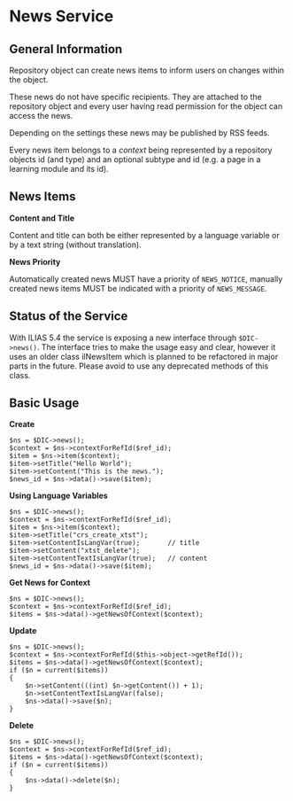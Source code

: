 # News Service

## General Information

Repository object can create news items to inform users on changes within the object.

These news do not have specific recipients. They are attached to the repository object and every user having read permission for the object can access the news.

Depending on the settings these news may be published by RSS feeds.

Every news item belongs to a _context_ being represented by a repository objects id (and type) and an optional subtype and id (e.g. a page in a learning module and its id).

## News Items

**Content and Title**

Content and title can both be either represented by a language variable or by a text string (without translation).

**News Priority**

Automatically created news MUST have a priority of `NEWS_NOTICE`, manually created news items MUST be indicated with a priority of `NEWS_MESSAGE`.

## Status of the Service

With ILIAS 5.4 the service is exposing a new interface through `$DIC->news()`. The interface tries to make the usage easy and clear, however it uses an older class ilNewsItem which is planned to be refactored in major parts in the future. Please avoid to use any deprecated methods of this class.

## Basic Usage

**Create**

```
$ns = $DIC->news();
$context = $ns->contextForRefId($ref_id);
$item = $ns->item($context);
$item->setTitle("Hello World");
$item->setContent("This is the news.");
$news_id = $ns->data()->save($item);
```

**Using Language Variables**

```
$ns = $DIC->news();
$context = $ns->contextForRefId($ref_id);
$item = $ns->item($context);
$item->setTitle("crs_create_xtst");
$item->setContentIsLangVar(true);		// title
$item->setContent("xtst_delete");
$item->setContentTextIsLangVar(true);	// content
$news_id = $ns->data()->save($item);
```

**Get News for Context**

```
$ns = $DIC->news();
$context = $ns->contextForRefId($ref_id);
$items = $ns->data()->getNewsOfContext($context);
```

**Update**

```
$ns = $DIC->news();
$context = $ns->contextForRefId($this->object->getRefId());
$items = $ns->data()->getNewsOfContext($context);
if ($n = current($items))
{
	$n->setContent(((int) $n->getContent()) + 1);
	$n->setContentTextIsLangVar(false);
	$ns->data()->save($n);
}
```


**Delete**

```
$ns = $DIC->news();
$context = $ns->contextForRefId($ref_id);
$items = $ns->data()->getNewsOfContext($context);
if ($n = current($items))
{
	$ns->data()->delete($n);
}
```